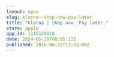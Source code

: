 ```yaml
---
layout: apps
slug: klarna--shop-now-pay-later
title: "Klarna | Shop now. Pay later."
store: apple
app_id: 1115120118
date: 2024-05-20T08:05:12Z
published: 2016-06-22T13:33:00Z
---
```

